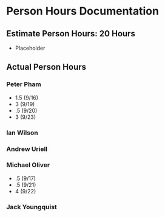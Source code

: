 # Person Hours Documentation

## Estimate Person Hours: 20 Hours

- Placeholder

## Actual Person Hours

### Peter Pham

- 1.5 (9/16)
- 3 (9/19)
- .5 (9/20)
- 3 (9/23)

### Ian Wilson

### Andrew Uriell

### Michael Oliver

- .5 (9/17)
- .5 (9/21)
- 4 (9/22)

### Jack Youngquist
